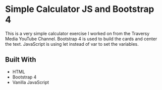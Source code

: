 # Simple Calculator JS and Bootstrap 4

This is a very simple calculator exercise I worked on from the Traversy Media YouTube Channel. Bootstrap 4 is used to build the cards and center the text. JavaScript is using let instead of var to set the variables. 

## Built With

* HTML
* Bootstrap 4
* Vanilla JavaScript
